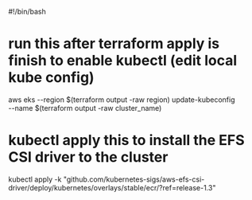 #!/bin/bash

# run this after terraform apply is finish to enable kubectl (edit local kube config)
aws eks --region $(terraform output -raw region) update-kubeconfig \
    --name $(terraform output -raw cluster_name)

# kubectl apply this to install the EFS CSI driver to the cluster
kubectl apply -k "github.com/kubernetes-sigs/aws-efs-csi-driver/deploy/kubernetes/overlays/stable/ecr/?ref=release-1.3"